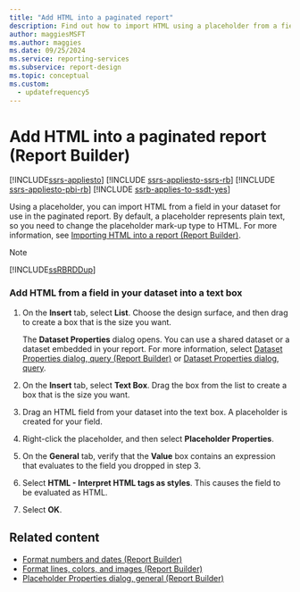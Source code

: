 ```yaml
---
title: "Add HTML into a paginated report"
description: Find out how to import HTML using a placeholder from a field in your dataset to use in your paginated report in Report Builder.
author: maggiesMSFT
ms.author: maggies
ms.date: 09/25/2024
ms.service: reporting-services
ms.subservice: report-design
ms.topic: conceptual
ms.custom:
  - updatefrequency5
---
```

# Add HTML into a paginated report (Report Builder)

[!INCLUDE[ssrs-appliesto](../../includes/ssrs-appliesto.md)] [!INCLUDE [ssrs-appliesto-ssrs-rb](../../includes/ssrs-appliesto-ssrs-rb.md)] [!INCLUDE [ssrs-appliesto-pbi-rb](../../includes/ssrs-appliesto-pbi-rb.md)] [!INCLUDE [ssrb-applies-to-ssdt-yes](../../includes/ssrb-applies-to-ssdt-yes.md)]

  Using a placeholder, you can import HTML from a field in your dataset for use in the paginated report. By default, a placeholder represents plain text, so you need to change the placeholder mark-up type to HTML. For more information, see [Importing HTML into a report &#40;Report Builder&#41;](../../reporting-services/report-design/importing-html-into-a-report-report-builder-and-ssrs.md).  
  
> [!NOTE]  
>  [!INCLUDE[ssRBRDDup](../../includes/ssrbrddup-md.md)]  
  
### Add HTML from a field in your dataset into a text box  
  
1.  On the **Insert** tab, select **List**. Choose the design surface, and then drag to create a box that is the size you want.  
  
     The **Dataset Properties** dialog opens. You can use a shared dataset or a dataset embedded in your report. For more information, select [Dataset Properties dialog, query &#40;Report Builder&#41;](../../reporting-services/report-data/dataset-properties-dialog-box-query-report-builder.md) or [Dataset Properties dialog, query](/previous-versions/sql/).  
  
1.  On the **Insert** tab, select **Text Box**. Drag the box from the list to create a box that is the size you want.  
  
1.  Drag an HTML field from your dataset into the text box. A placeholder is created for your field.  
  
1.  Right-click the placeholder, and then select **Placeholder Properties**.  
  
1.  On the **General** tab, verify that the **Value** box contains an expression that evaluates to the field you dropped in step 3.  
  
1.  Select **HTML - Interpret HTML tags as styles**. This causes the field to be evaluated as HTML.  
  
1.  Select **OK**.
  
## Related content

- [Format numbers and dates &#40;Report Builder&#41;](../../reporting-services/report-design/formatting-numbers-and-dates-report-builder-and-ssrs.md)
- [Format lines, colors, and images &#40;Report Builder&#41;](../../reporting-services/report-design/formatting-lines-colors-and-images-report-builder-and-ssrs.md)
- [Placeholder Properties dialog, general &#40;Report Builder&#41;](./text-boxes-report-builder-and-ssrs.md)
